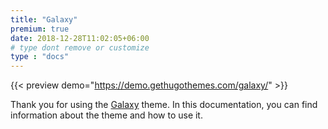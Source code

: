 ```yaml
---
title: "Galaxy"
premium: true
date: 2018-12-28T11:02:05+06:00 
# type dont remove or customize
type : "docs"
---
```


{{< preview demo="https://demo.gethugothemes.com/galaxy/" >}}

Thank you for using the [Galaxy](https://gethugothemes.com/themes/galaxy/) theme. In this documentation, you can find information about the theme and how to use it.